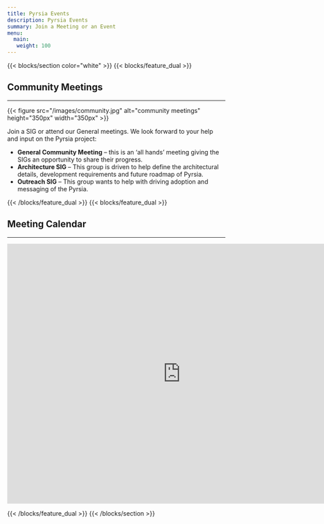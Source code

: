 ```yaml
---
title: Pyrsia Events
description: Pyrsia Events
summary: Join a Meeting or an Event
menu:
  main:
   weight: 100
---
```


{{< blocks/section color="white" >}}
{{< blocks/feature_dual >}}

<h2>Community Meetings</h2>
<hr>

{{< figure src="/images/community.jpg" alt="community meetings" height="350px" width="350px" >}}

Join a SIG or attend our General meetings. We look forward to your help and input on the Pyrsia project:

- **General Community Meeting** – this is an ‘all hands’ meeting giving the SIGs an opportunity to share their progress.
- **Architecture SIG** – This group is driven to help define the architectural details, development requirements and future roadmap of Pyrsia.
- **Outreach SIG** – This group wants to help with driving adoption and messaging of the Pyrsia.

{{< /blocks/feature_dual >}}
{{< blocks/feature_dual >}}

<h2>Meeting Calendar</h2>
<hr>
<div>
<iframe src="https://calendar.google.com/calendar/embed?src=pyrsiaopensource%40gmail.com&ctz=America%2FLos_Angeles" style="border: 0" width="800" height="600" frameborder="0" scrolling="no"></iframe>
</div>

{{< /blocks/feature_dual >}}
{{< /blocks/section >}}
